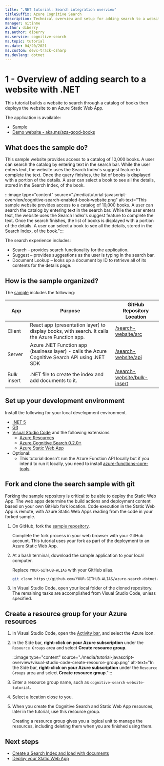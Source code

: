 ```yaml
---
title: ".NET tutorial: Search integration overview"
titleSuffix: Azure Cognitive Search
description: Technical overview and setup for adding search to a website and deploying to Azure Static Web App with .NET. 
manager: nitinme
author: diberry
ms.author: diberry
ms.service: cognitive-search
ms.topic: tutorial
ms.date: 04/20/2021
ms.custom: devx-track-csharp
ms.devlang: dotnet
---
```


# 1 - Overview of adding search to a website with .NET

This tutorial builds a website to search through a catalog of books then deploys the website to an Azure Static Web App. 

The application is available: 
* [Sample](https://github.com/azure-samples/azure-search-dotnet-samples/tree/master/search-website)
* [Demo website - aka.ms/azs-good-books](https://aka.ms/azs-good-books)

## What does the sample do? 

This sample website provides access to a catalog of 10,000 books. A user can search the catalog by entering text in the search bar. While the user enters text, the website uses the Search Index's suggest feature to complete the text. Once the query finishes, the list of books is displayed with a portion of the details. A user can select a book to see all the details, stored in the Search Index, of the book. 

:::image type="content" source="./media/tutorial-javascript-overview/cognitive-search-enabled-book-website.png" alt-text="This sample website provides access to a catalog of 10,000 books. A user can search the catalog by entering text in the search bar. While the user enters text, the website uses the Search Index's suggest feature to complete the text. Once the search finishes, the list of books is displayed with a portion of the details. A user can select a book to see all the details, stored in the Search Index, of the book.":::

The search experience includes: 

* Search – provides search functionality for the application.
* Suggest – provides suggestions as the user is typing in the search bar.
* Document Lookup – looks up a document by ID to retrieve all of its contents for the details page.

## How is the sample organized?

The [sample](https://github.com/Azure-Samples/azure-search-dotnet-samples/tree/master/search-website) includes the following:

|App|Purpose|GitHub<br>Repository<br>Location|
|--|--|--|
|Client|React app (presentation layer) to display books, with search. It calls the Azure Function app. |[/search-website/src](https://github.com/Azure-Samples/azure-search-dotnet-samples/tree/master/search-website/src)|
|Server|Azure .NET Function app (business layer) - calls the Azure Cognitive Search API using .NET SDK |[/search-website/api](https://github.com/Azure-Samples/azure-search-dotnet-samples/tree/master/search-website/api)|
|Bulk insert|.NET file to create the index and add documents to it.|[/search-website/bulk-insert](https://github.com/Azure-Samples/azure-search-dotnet-samples/tree/master/search-website/bulk-insert)|

## Set up your development environment

Install the following for your local development environment. 

- [.NET 5](https://dotnet.microsoft.com/download/dotnet/5.0)  
- [Git](https://git-scm.com/downloads)
- [Visual Studio Code](https://code.visualstudio.com/) and the following extensions
    - [Azure Resources](https://marketplace.visualstudio.com/items?itemName=ms-azuretools.vscode-azureresourcegroups)
    - [Azure Cognitive Search 0.2.0+](https://marketplace.visualstudio.com/items?itemName=ms-azuretools.vscode-azurecognitivesearch)
    - [Azure Static Web App](https://marketplace.visualstudio.com/items?itemName=ms-azuretools.vscode-azurestaticwebapps) 
- Optional:
    - This tutorial doesn't run the Azure Function API locally but if you intend to run it locally, you need to install [azure-functions-core-tools](/azure/azure-functions/functions-run-local?tabs=linux%2Ccsharp%2Cbash#install-the-azure-functions-core-tools).

## Fork and clone the search sample with git

Forking the sample repository is critical to be able to deploy the Static Web App. The web apps determine the build actions and deployment content based on your own GitHub fork location. Code execution in the Static Web App is remote, with Azure Static Web Apps reading from the code in your forked sample.

1. On GitHub, fork the [sample repository](https://github.com/Azure-Samples/azure-search-dotnet-samples). 

    Complete the fork process in your web browser with your GitHub account. This tutorial uses your fork as part of the deployment to an Azure Static Web App. 

1. At a bash terminal, download the sample application to your local computer. 

    Replace `YOUR-GITHUB-ALIAS` with your GitHub alias. 

    ```bash
    git clone https://github.com/YOUR-GITHUB-ALIAS/azure-search-dotnet-samples
    ```

1. In Visual Studio Code, open your local folder of the cloned repository. The remaining tasks are accomplished from Visual Studio Code, unless specified.

## Create a resource group for your Azure resources

1. In Visual Studio Code, open the [Activity bar](https://code.visualstudio.com/docs/getstarted/userinterface), and select the Azure icon. 
1. In the Side bar, **right-click on your Azure subscription** under the `Resource Groups` area and select **Create resource group**.

    :::image type="content" source="./media/tutorial-javascript-overview/visual-studio-code-create-resource-group.png" alt-text="In the Side bar, **right-click on your Azure subscription** under the `Resource Groups` area and select **Create resource group**.":::
1. Enter a resource group name, such as `cognitive-search-website-tutorial`. 
1. Select a location close to you.
1. When you create the Cognitive Search and Static Web App resources, later in the tutorial, use this resource group. 

    Creating a resource group gives you a logical unit to manage the resources, including deleting them when you are finished using them.

## Next steps

* [Create a Search Index and load with documents](tutorial-csharp-create-load-index.md)
* [Deploy your Static Web App](tutorial-csharp-deploy-static-web-app.md)
